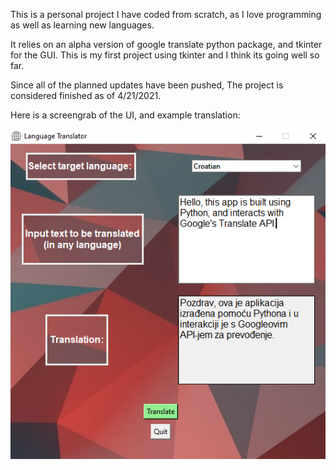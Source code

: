 This is a personal project I have coded from scratch, 
as I love programming as well as learning new languages. 

It relies on an alpha version of google translate python 
package, and tkinter for the GUI. This is my first project
using tkinter and I think its going well so far.

Since all of the planned updates have been pushed,
The project is considered finished as of 4/21/2021.

Here is a screengrab of the UI, and example translation:

<img src="images/python translate.png" alt="App UI" title="App UI/UX">
